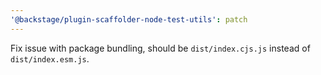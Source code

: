 ```yaml
---
'@backstage/plugin-scaffolder-node-test-utils': patch
---
```


Fix issue with package bundling, should be `dist/index.cjs.js` instead of `dist/index.esm.js`.

